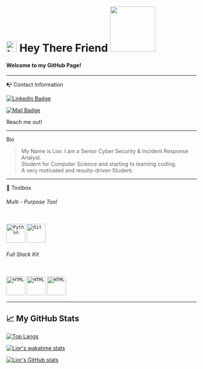 # <img src="https://user-images.githubusercontent.com/1303154/88677602-1635ba80-d120-11ea-84d8-d263ba5fc3c0.gif" width="28px" height="28px" alt="hi"> Hey There Friend <a href="https://github.com/V1Su4L?tab=followers"> <img src="https://img.shields.io/github/followers/V1Su4L?style=social" width="120px"></a><br>

#### Welcome to my GitHub Page! 
 <!-- hope you will enjoy looking around, you are also more than invited to go to my LinkedIn page <a href="https://www.linkedin.com/in/dorz/"><code><img src="https://cdn.worldvectorlogo.com/logos/linkedin-icon-2.svg" alt="LinkedIn" width="30" height="30"/></code></a>. -->
 
---
📭 Contact Information

[![Linkedin Badge](https://img.shields.io/badge/-Lior-0e76a8?style=flat&labelColor=0e76a8&logo=linkedin&logoColor=white)](https://www.linkedin.com/in/lior-lazar-6a5492200/)

[![Mail Badge](https://img.shields.io/badge/-liorlazar3-c0392b?style=flat&labelColor=c0392b&logo=gmail&logoColor=white)](mailto:liorlazar3@gmail.com)

Reach me out!

---
Bio

> My Name is Lior. I am a Senior Cyber Security & Incident Response Analyst.<br>
> Student for Computer Science and starting to learning coding.<br>
> A very motivated and results-driven Student.<br>
<!-- > I'm Seeking employment where my skills can be utilized and grow professionally. -->

---
🧰 Toolbox

###### Multi - Purpose Tool

<br><code><a href="https://en.wikipedia.org/wiki/Python_(programming_language)"><img src="https://upload.wikimedia.org/wikipedia/commons/c/c3/Python-logo-notext.svg" alt="Python" width="50" height="50"/></a></code>  <code><a href="https://en.wikipedia.org/wiki/git"><img src="https://raw.githubusercontent.com/yurijserrano/Github-Profile-Readme-Logos/f994c418a134b58c4aec11152f6a4a33fa89da26/others/git.svg" alt="Git" width="50" height="50"/></a></code>

###### Full Stack Kit
<br><code><a href="https://en.wikipedia.org/wiki/HTML"><img src="https://rapidapi.com/blog/wp-content/uploads/2018/06/logo-2582748_640.png" alt="HTML" width="50" height="50"/></a></code>
<code><a href="https://en.wikipedia.org/wiki/CSS"><img src="https://camo.githubusercontent.com/119b29ca4b9d31cf3969a94eb57fcfbbea0879b493c09c89dc6d4b7fb9e0dc37/68747470733a2f2f63646e2e776f726c64766563746f726c6f676f2e636f6d2f6c6f676f732f6373732d332e737667" alt="HTML" width="50" height="50"/></a></code>
<code><a href="https://en.wikipedia.org/wiki/JavaScript"><img src="https://res.cloudinary.com/computer-know-how/images/w_1024,h_1024,c_fill/f_auto,q_auto/v1586880081/JavaScript-logo/JavaScript-logo.png?_i=AA" alt="HTML" width="50" height="50"/></a></code>

---

## &#x1f4c8; My GitHub Stats

[![Top Langs](https://github-readme-stats.vercel.app/api/top-langs/?username=V1Su4L&theme=dracula)](https://github.com/V1Su4L)

[![Lior's wakatime stats](https://github-readme-stats.vercel.app/api/wakatime?username=@V1Su4L&layout=compact&langs_count=10&theme=dracula)](https://wakatime.com/@V1Su4L)

[![Lior's GitHub stats](https://github-readme-stats.vercel.app/api?username=V1Su4L&langs_count=10&theme=dracula&show_icons=true)](https://github.com/V1Su4L)